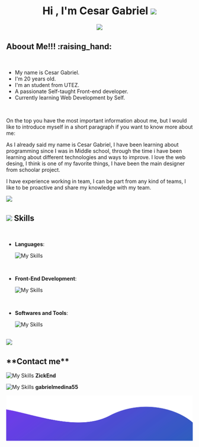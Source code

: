 <h1 align="center"><b>Hi , I'm Cesar Gabriel </b><img src="https://media.giphy.com/media/hvRJCLFzcasrR4ia7z/giphy.gif" width="35"></h1>

<p align="center">
  <a href="https://github.com/DenverCoder1/readme-typing-svg"><img src="https://readme-typing-svg.herokuapp.com?font=Time+New+Roman&color=cyan&size=25&center=true&vCenter=true&width=600&height=100&lines=&hearts;++;Self-taught+Front-End+Developer,;Computer+Science+Student,;Active+Learner/Researcher,;Love+to+learn+new+stuffs..<3"></a>
</p>

<h2>Aboout Me!!! :raising_hand: </h2>

<br>

- My name is Cesar Gabriel.
- I'm 20 years old.
- I'm an student from UTEZ.
- A passionate Self-taught Front-end developer.
- Currently learning Web Development by Self.
  
<br>

<p>On the top you have the most important information about me, but I would like to introduce myself in a short paragraph if you want to know more about me:</p>
<p>As I already said my name is Cesar Gabriel, I have been learning about programming since I was in Middle school, through the time i have been learning about different technologies and ways to improve.
I love the web desing, I think is one of my favorite things, I have been the main designer from schoolar project. </p>
<p>I have experience working in team, I can be part from any kind of teams, I like to be proactive and share my knowledge with my team.</p>

<img src="https://user-images.githubusercontent.com/73097560/115834477-dbab4500-a447-11eb-908a-139a6edaec5c.gif">

## <img src="https://media2.giphy.com/media/QssGEmpkyEOhBCb7e1/giphy.gif?cid=ecf05e47a0n3gi1bfqntqmob8g9aid1oyj2wr3ds3mg700bl&rid=giphy.gif" width ="25"><b> Skills</b>
<br>

<p align="center">

- **Languages**:
    
   ![My Skills](https://skillicons.dev/icons?i=java,kotlin,c,cpp,php&theme=light)
  
<br>   
    
- **Front-End Development**:

   ![My Skills](https://skillicons.dev/icons?i=html,css,figma&theme=light)
  
<br>

- **Softwares and Tools**:

    ![My Skills](https://skillicons.dev/icons?i=git,github,godot,linux&theme=light)
  
</p>
<br>
<img src="https://user-images.githubusercontent.com/73097560/115834477-dbab4500-a447-11eb-908a-139a6edaec5c.gif">

<h2>**Contact me**</h2>

 ![My Skills](https://skillicons.dev/icons?i=discord&theme=light) **ZickEnd** 
  
  ![My Skills](https://skillicons.dev/icons?i=instagram&theme=light)  **gabrielmedina55**
    
![alt text](./bottom.svg)
